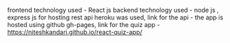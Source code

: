 frontend technology used - React js 
backend technology used - node js , express js
for hosting rest api heroku was used, link for the api - 
the app is hosted using github gh-pages, link for the quiz app - https://niteshkandari.github.io/react-quiz-app/
